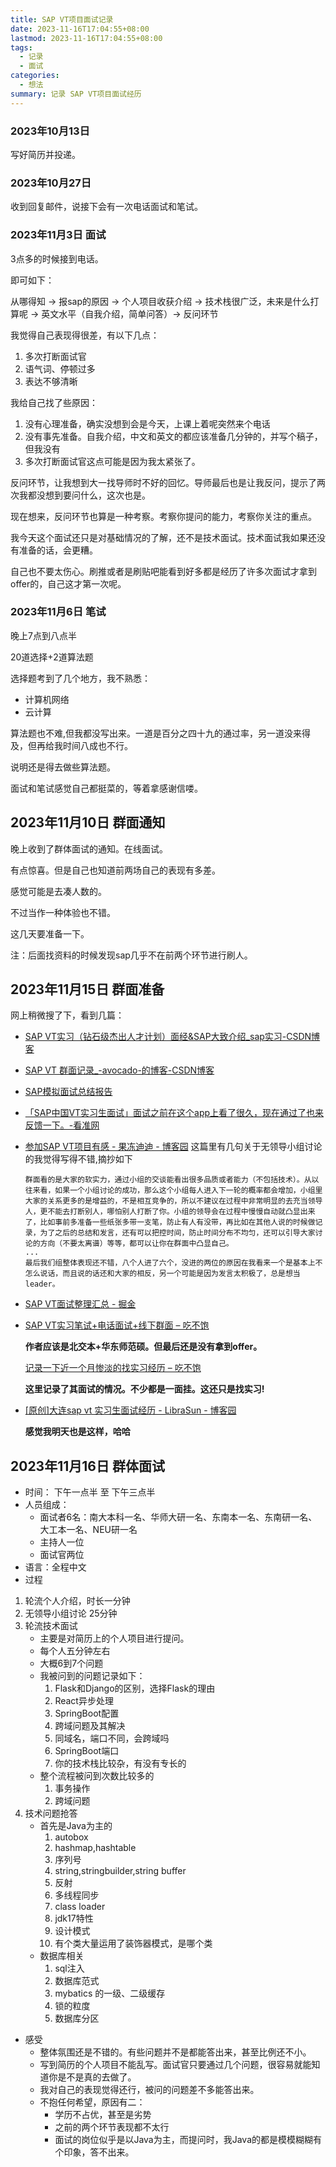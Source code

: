```yaml
---
title: SAP VT项目面试记录
date: 2023-11-16T17:04:55+08:00
lastmod: 2023-11-16T17:04:55+08:00
tags:
  - 记录
  - 面试
categories:
  - 想法
summary: 记录 SAP VT项目面试经历
---
```

### 2023年10月13日
写好简历并投递。

### 2023年10月27日
收到回复邮件，说接下会有一次电话面试和笔试。

### 2023年11月3日 面试
3点多的时候接到电话。

即可如下：

从哪得知 -> 报sap的原因 -> 个人项目收获介绍 -> 技术栈很广泛，未来是什么打算呢 -> 英文水平（自我介绍，简单问答）-> 反问环节 

我觉得自己表现得很差，有以下几点：
1. 多次打断面试官
2. 语气词、停顿过多
3. 表达不够清晰 

我给自己找了些原因：
1. 没有心理准备，确实没想到会是今天，上课上着呢突然来个电话 
2. 没有事先准备。自我介绍，中文和英文的都应该准备几分钟的，并写个稿子，但我没有 
3. 多次打断面试官这点可能是因为我太紧张了。

反问环节，让我想到大一找导师时不好的回忆。导师最后也是让我反问，提示了两次我都没想到要问什么，这次也是。

现在想来，反问环节也算是一种考察。考察你提问的能力，考察你关注的重点。

我今天这个面试还只是对基础情况的了解，还不是技术面试。技术面试我如果还没有准备的话，会更糟。

自己也不要太伤心。刷推或者是刷贴吧能看到好多都是经历了许多次面试才拿到offer的，自己这才第一次呢。

### 2023年11月6日 笔试
晚上7点到八点半

20道选择+2道算法题

选择题考到了几个地方，我不熟悉：
- 计算机网络
- 云计算

算法题也不难,但我都没写出来。一道是百分之四十九的通过率，另一道没来得及，但再给我时间八成也不行。

说明还是得去做些算法题。

面试和笔试感觉自己都挺菜的，等着拿感谢信喽。

## 2023年11月10日 群面通知
晚上收到了群体面试的通知。在线面试。

有点惊喜。但是自己也知道前两场自己的表现有多差。

感觉可能是去凑人数的。

不过当作一种体验也不错。

这几天要准备一下。

注：后面找资料的时候发现sap几乎不在前两个环节进行刷人。

## 2023年11月15日 群面准备
网上稍微搜了下，看到几篇：

- [SAP VT实习（钻石级杰出人才计划）面经&SAP大致介绍_sap实习-CSDN博客](https://blog.csdn.net/qq_54121951/article/details/128660737)
- [SAP VT 群面记录_-avocado-的博客-CSDN博客](https://blog.csdn.net/Caiyii530/article/details/121271144)
- [SAP模拟面试总结报告](https://mp.weixin.qq.com/s/lUQAeD3qvZJzSnVfBjJQPA?poc_token=HM9VVGWjybn3WBwIoJ60_u2StdMMLEo4jy1Ny4sv)
- [「SAP中国VT实习生面试」​面试之前在这个app上看了很久，现在通过了也来反馈一下。-看准网](https://m.kanzhun.com/firm/interview/detail/1nV-3965F1A~.html)
- [参加SAP VT项目有感 - 果冻迪迪 - 博客园](https://www.cnblogs.com/guodongdidi/p/4165653.html)
  这篇里有几句关于无领导小组讨论的我觉得写得不错,摘抄如下

  ```
  群面看的是大家的软实力，通过小组的交谈能看出很多品质或者能力（不包括技术）。从以往来看，如果一个小组讨论的成功，那么这个小组每人进入下一轮的概率都会增加，小组里大家的关系更多的是增益的，不是相互竞争的，所以不建议在过程中非常明显的去充当领导人，更不能去打断别人，哪怕别人打断了你。小组的领导会在过程中慢慢自动就凸显出来了，比如事前多准备一些纸张多带一支笔，防止有人有没带，再比如在其他人说的时候做记录，为了之后的总结和发言，还有可以把控时间，防止时间分布不均匀，还可以引导大家讨论的方向（不要太离谱）等等，都可以让你在群面中凸显自己。
  ...
  最后我们组整体表现还不错，八个人进了六个，没进的两位的原因在我看来一个是基本上不怎么说话，而且说的话还和大家的相反，另一个可能是因为发言太积极了，总是想当leader。
  ```
- [SAP VT面试整理汇总 - 掘金](https://juejin.cn/post/7017642966248325151)
- [SAP VT实习笔试+电话面试+线下群面 – 吃不饱](https://www.dostarve.xyz/index.php/2023/03/22/sap_intern/)
  
  **作者应该是北交本+华东师范硕。但最后还是没有拿到offer。**

  [记录一下近一个月惨淡的找实习经历 – 吃不饱](https://www.dostarve.xyz/index.php/2023/04/13/find_intern/)
  
  **这里记录了其面试的情况。不少都是一面挂。这还只是找实习!**

- [[原创]大连sap vt 实习生面试经历 - LibraSun - 博客园](https://www.cnblogs.com/librasun/p/5049994.html)

  **感觉我明天也是这样，哈哈**

## 2023年11月16日 群体面试
- 时间： 下午一点半 至 下午三点半
- 人员组成：
  - 面试者6名：南大本科一名、华师大研一名、东南本一名、东南研一名、大工本一名、NEU研一名
  - 主持人一位
  - 面试官两位
- 语言：全程中文
- 过程
1. 轮流个人介绍，时长一分钟
2. 无领导小组讨论 25分钟
3. 轮流技术面试
   - 主要是对简历上的个人项目进行提问。
   - 每个人五分钟左右
   - 大概6到7个问题
   - 我被问到的问题记录如下：
     1. Flask和Django的区别，选择Flask的理由
     2. React异步处理
     3. SpringBoot配置
     4. 跨域问题及其解决
     5. 同域名，端口不同，会跨域吗
     6. SpringBoot端口
     7. 你的技术栈比较杂，有没有专长的
   - 整个流程被问到次数比较多的
     1. 事务操作
     2. 跨域问题
4. 技术问题抢答
   - 首先是Java为主的
     1. autobox
     2. hashmap,hashtable
     3. 序列号
     4. string,stringbuilder,string buffer
     5. 反射
     6. 多线程同步
     7. class loader
     8. jdk17特性
     9. 设计模式
     10. 有个类大量运用了装饰器模式，是哪个类
   - 数据库相关
     1. sql注入
     2. 数据库范式
     3. mybatics 的一级、二级缓存
     4. 锁的粒度
     5. 数据库分区

- 感受
  - 整体氛围还是不错的。有些问题并不是都能答出来，甚至比例还不小。
  - 写到简历的个人项目不能乱写。面试官只要通过几个问题，很容易就能知道你是不是真的去做了。
  - 我对自己的表现觉得还行，被问的问题差不多能答出来。
  - 不抱任何希望，原因有二：
    - 学历不占优，甚至是劣势
    - 之前的两个环节表现都不太行
    - 面试的岗位似乎是以Java为主，而提问时，我Java的都是模模糊糊有个印象，答不出来。